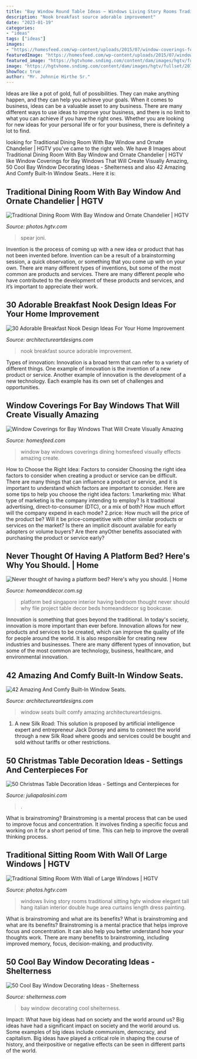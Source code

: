 ```yaml
---
title: "Bay Window Round Table Ideas ~ Windows Living Story Rooms Traditional Sitting Hgtv Window Elegant Tall Hang Italian Interior Double Huge Area Curtains Length Dress Painting"
description: "Nook breakfast source adorable improvement"
date: "2023-01-19"
categories:
- "ideas"
tags: ["ideas"]
images:
- "https://homesfeed.com/wp-content/uploads/2015/07/window-coverings-for-bay-windows-with-white-curtain-and-blinds-for-dining-room-with-wooden-table-and-chair-plus-standing-lamp.jpg"
featuredImage: "https://homesfeed.com/wp-content/uploads/2015/07/window-coverings-for-bay-windows-with-white-curtain-and-blinds-for-dining-room-with-wooden-table-and-chair-plus-standing-lamp.jpg"
featured_image: "https://hgtvhome.sndimg.com/content/dam/images/hgtv/fullset/2015/11/19/0/Joni-Spear_Traditional-Dining-Room_1.jpg.rend.hgtvcom.616.411.suffix/1447948322776.jpeg"
image: "https://hgtvhome.sndimg.com/content/dam/images/hgtv/fullset/2015/11/19/0/Joni-Spear_Traditional-Dining-Room_1.jpg.rend.hgtvcom.616.411.suffix/1447948322776.jpeg"
ShowToc: true
author: "Mr. Johnnie Hirthe Sr."
---
```



Ideas are like a pot of gold, full of possibilities. They can make anything happen, and they can help you achieve your goals. When it comes to business, ideas can be a valuable asset to any business. There are many different ways to use ideas to improve your business, and there is no limit to what you can achieve if you have the right ones. Whether you are looking for new ideas for your personal life or for your business, there is definitely a lot to find.

	

		
looking for Traditional Dining Room With Bay Window and Ornate Chandelier | HGTV you've came to the right web. We have 8 Images about Traditional Dining Room With Bay Window and Ornate Chandelier | HGTV like Window Coverings for Bay Windows That Will Create Visually Amazing, 50 Cool Bay Window Decorating Ideas - Shelterness and also 42 Amazing And Comfy Built-In Window Seats.. Here it is:
		
    
## Traditional Dining Room With Bay Window And Ornate Chandelier | HGTV

<img loading=lazy src="https://hgtvhome.sndimg.com/content/dam/images/hgtv/fullset/2015/11/19/0/Joni-Spear_Traditional-Dining-Room_1.jpg.rend.hgtvcom.616.411.suffix/1447948322776.jpeg" onerror="this.onerror=null;this.src='https://tse4.mm.bing.net/th?id=OIP.krPJy68LcfbwXGjMRj8_hwHaE8&amp;pid=15.1';" alt="Traditional Dining Room With Bay Window and Ornate Chandelier | HGTV">

_Source: photos.hgtv.com_

>spear joni. 

	

Invention is the process of coming up with a new idea or product that has not been invented before. Invention can be a result of a brainstorming session, a quick observation, or something that you come up with on your own. There are many different types of inventions, but some of the most common are products and services. There are many different people who have contributed to the development of these products and services, and it’s important to appreciate their work.

    
## 30 Adorable Breakfast Nook Design Ideas For Your Home Improvement

<img loading=lazy src="https://www.architectureartdesigns.com/wp-content/uploads/2013/10/232.jpg" onerror="this.onerror=null;this.src='https://tse1.mm.bing.net/th?id=OIP.Nv_8tBQwm_C_hvW96xVCdgHaId&amp;pid=15.1';" alt="30 Adorable Breakfast Nook Design Ideas For Your Home Improvement">

_Source: architectureartdesigns.com_

>nook breakfast source adorable improvement. 

	

Types of innovation:
Innovation is a broad term that can refer to a variety of different things. One example of innovation is the invention of a new product or service. Another example of innovation is the development of a new technology. Each example has its own set of challenges and opportunities.

    
## Window Coverings For Bay Windows That Will Create Visually Amazing

<img loading=lazy src="https://homesfeed.com/wp-content/uploads/2015/07/window-coverings-for-bay-windows-with-white-curtain-and-blinds-for-dining-room-with-wooden-table-and-chair-plus-standing-lamp.jpg" onerror="this.onerror=null;this.src='https://tse2.mm.bing.net/th?id=OIP.Zo29eLZE2K-SoXC2g9HVzwHaFB&amp;pid=15.1';" alt="Window Coverings for Bay Windows That Will Create Visually Amazing">

_Source: homesfeed.com_

>window bay windows coverings dining homesfeed visually effects amazing create. 

	

How to Choose the Right Idea: Factors to consider
Choosing the right idea factors to consider when creating a product or service can be difficult. There are many things that can influence a product or service, and it is important to understand which factors are important to consider. Here are some tips to help you choose the right idea factors:
1.marketing mix: What type of marketing is the company intending to employ? Is it traditional advertising, direct-to-consumer (DTC), or a mix of both? How much effort will the company expend in each mode?
2.price: How much will the price of the product be? Will it be price-competitive with other similar products or services on the market? Is there an implicit discount available for early adopters or volume buyers? Are there anyOther benefits associated with purchasing the product or service early?

    
## Never Thought Of Having A Platform Bed? Here&#039;s Why You Should. | Home

<img loading=lazy src="http://www.homeanddecor.com.sg/sites/default/files/blog/2014/05/projectfileplatformbedgreenery.jpg" onerror="this.onerror=null;this.src='https://tse1.mm.bing.net/th?id=OIP.es8gdar1z_5nfQUHrNc1iQHaLH&amp;pid=15.1';" alt="Never thought of having a platform bed? Here&#039;s why you should. | Home">

_Source: homeanddecor.com.sg_

>platform bed singapore interior having bedroom thought never should why file project table decor beds homeanddecor sg bookcase. 

	

Innovation is something that goes beyond the traditional. In today's society, innovation is more important than ever before. Innovation allows for new products and services to be created, which can improve the quality of life for people around the world. It is also responsible for creating new industries and businesses. There are many different types of innovation, but some of the most common are technology, business, healthcare, and environmental innovation.

    
## 42 Amazing And Comfy Built-In Window Seats.

<img loading=lazy src="https://www.architectureartdesigns.com/wp-content/uploads/2013/04/ArchitectureArtDesigns-342.jpg" onerror="this.onerror=null;this.src='https://tse2.mm.bing.net/th?id=OIP.GiQJaRW9WVEPLLin5I8VcwHaFv&amp;pid=15.1';" alt="42 Amazing And Comfy Built-In Window Seats.">

_Source: architectureartdesigns.com_

>window seats built comfy amazing architectureartdesigns. 

	

1. A new Silk Road: This solution is proposed by artificial intelligence expert and entrepreneur Jack Dorsey and aims to connect the world through a new Silk Road where goods and services could be bought and sold without tariffs or other restrictions.

    
## 50 Christmas Table Decoration Ideas - Settings And Centerpieces For

<img loading=lazy src="https://juliapalosini.com/wp-content/uploads/2016/12/Christmas-Table-Decorations-18.jpg" onerror="this.onerror=null;this.src='https://tse3.mm.bing.net/th?id=OIP.-7HttZxyOPm33ohSdazS5QHaLL&amp;pid=15.1';" alt="50 Christmas Table Decoration Ideas - Settings and Centerpieces for">

_Source: juliapalosini.com_

>. 

	

What is brainstroming?
Brainstroming is a mental process that can be used to improve focus and concentration. It involves finding a specific focus and working on it for a short period of time. This can help to improve the overall thinking process.

    
## Traditional Sitting Room With Wall Of Large Windows | HGTV

<img loading=lazy src="https://hgtvhome.sndimg.com/content/dam/images/hgtv/fullset/2011/12/2/0/DP_Charles-Neal-living-room-red-painting_s4x3.jpg.rend.hgtvcom.966.1288.suffix/1400963451300.jpeg" onerror="this.onerror=null;this.src='https://tse3.mm.bing.net/th?id=OIP.c0u2mLlNLUgMJCIndxeAWAHaJ4&amp;pid=15.1';" alt="Traditional Sitting Room With Wall of Large Windows | HGTV">

_Source: photos.hgtv.com_

>windows living story rooms traditional sitting hgtv window elegant tall hang italian interior double huge area curtains length dress painting. 

	

What is brainstroming and what are its benefits?
What is brainstroming and what are its benefits? Brainstroming is a mental practice that helps improve focus and concentration. It can also help you better understand how your thoughts work. There are many benefits to brainstroming, including improved memory, focus, decision-making, and productivity.

    
## 50 Cool Bay Window Decorating Ideas - Shelterness

<img loading=lazy src="https://i.shelterness.com/2012/02/25-cool-bay-window-decorating-ideas-9.jpg" onerror="this.onerror=null;this.src='https://tse4.mm.bing.net/th?id=OIP.fnew-33er8Lww9He_vT7fAHaLF&amp;pid=15.1';" alt="50 Cool Bay Window Decorating Ideas - Shelterness">

_Source: shelterness.com_

>bay window decorating cool shelterness. 

	

Impact: What have big ideas had on society and the world around us?
Big ideas have had a significant impact on society and the world around us. Some examples of big ideas include communism, democracy, and capitalism. Big ideas have played a critical role in shaping the course of history, and theirpositive or negative effects can be seen in different parts of the world.

